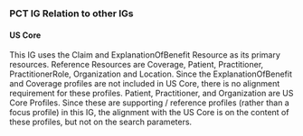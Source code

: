 <a name="relation-to-other-IGs"></a>
### PCT IG Relation to other IGs
<h4>US Core</h4>
<p>This IG uses the Claim and ExplanationOfBenefit Resource as its primary resources. Reference Resources are Coverage, Patient, Practitioner, PractitionerRole, Organization and Location. Since the ExplanationOfBenefit and Coverage profiles are not included in US Core, there is no alignment requirement for these profiles. Patient, Practitioner, and Organization are US Core Profiles. Since these are supporting / reference profiles (rather than a focus profile) in this IG, the alignment with the US Core is on the content of these profiles, but not on the search parameters. </p>

